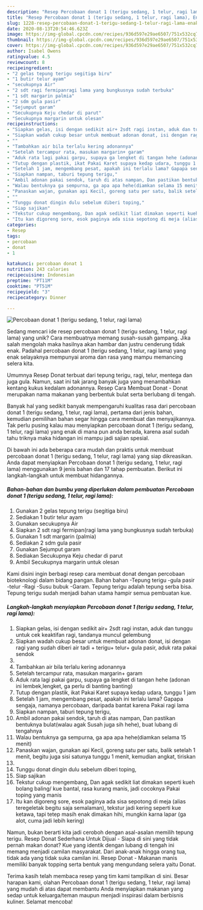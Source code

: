 ```yaml
---
description: "Resep Percobaan donat 1 (terigu sedang, 1 telur, ragi lama), Enak Banget"
title: "Resep Percobaan donat 1 (terigu sedang, 1 telur, ragi lama), Enak Banget"
slug: 1228-resep-percobaan-donat-1-terigu-sedang-1-telur-ragi-lama-enak-banget
date: 2020-08-13T20:54:46.623Z
image: https://img-global.cpcdn.com/recipes/936d597e29ae6507/751x532cq70/percobaan-donat-1-terigu-sedang-1-telur-ragi-lama-foto-resep-utama.jpg
thumbnail: https://img-global.cpcdn.com/recipes/936d597e29ae6507/751x532cq70/percobaan-donat-1-terigu-sedang-1-telur-ragi-lama-foto-resep-utama.jpg
cover: https://img-global.cpcdn.com/recipes/936d597e29ae6507/751x532cq70/percobaan-donat-1-terigu-sedang-1-telur-ragi-lama-foto-resep-utama.jpg
author: Isabel Owens
ratingvalue: 4.5
reviewcount: 8
recipeingredient:
- "2 gelas tepung terigu segitiga biru"
- "1 butir telur ayam"
- "secukupnya Air"
- "2 sdt ragi fermipanragi lama yang bungkusnya sudah terbuka"
- "1 sdt margarin palmia"
- "2 sdm gula pasir"
- "Sejumput garam"
- "Secukupnya Keju chedar di parut"
- "Secukupnya margarin untuk olesan"
recipeinstructions:
- "Siapkan gelas, isi dengan sedikit air+ 2sdt ragi instan, aduk dan tunggu untuk cek keaktifan ragi, tandanya muncul gelembung"
- "Siapkan wadah cukup besar untuk membuat adonan donat, isi dengan ragi yang sudah diberi air tadi + terigu+ telur+ gula pasir, aduk rata pakai sendok"
- ""
- "Tambahkan air bila terlalu kering adonannya"
- "Setelah tercampur rata, masukan margarin+ garam"
- "Aduk rata lagi pakai garpu, supaya ga lengket di tangan hehe (adonan ini lembek,lengket, ga perlu di banting banting)"
- "Tutup dengan plastik, ikat Pakai Karet supaya kedap udara, tunggu 1 jam"
- "Setelah 1 jam, mengembang pesat, apakah ini terlalu lama? Gapapa sengaja, namanya percobaan, daripada bantat karena Pakai ragi lama"
- "Siapkan nampan, taburi tepung terigu,"
- "Ambil adonan pakai sendok, taruh di atas nampan, Dan pastikan bentuknya bulat(walau agak Susah juga sih hehe), buat lubang di tengahnya"
- "Walau bentuknya ga sempurna, ga apa apa hehe(diamkan selama 15 menit)"
- "Panaskan wajan, gunakan api Kecil, goreng satu per satu, balik setelah 1 menit, begitu juga sisi satunya tunggu 1 menit, kemudian angkat, tiriskan"
- ""
- "Tunggu donat dingin dulu sebelum diberi toping,"
- "Siap sajikan"
- "Tekstur cukup mengembang, Dan agak sedikit liat dimakan seperti kueh bolang baling/ kue bantal, rasa kurang manis, jadi cocoknya Pakai toping yang manis"
- "Itu kan digoreng sore, esok paginya ada sisa sepotong di meja (alias teregeletak begitu saja semalaman), tekstur jadi kering seperti kue ketawa, tapi tetep masih enak dimakan hihi, mungkin karna lapar (ga alot, cuma jadi lebih kering)"
categories:
- Resep
tags:
- percobaan
- donat
- 1

katakunci: percobaan donat 1 
nutrition: 243 calories
recipecuisine: Indonesian
preptime: "PT11M"
cooktime: "PT51M"
recipeyield: "3"
recipecategory: Dinner

---
```



![Percobaan donat 1 (terigu sedang, 1 telur, ragi lama)](https://img-global.cpcdn.com/recipes/936d597e29ae6507/751x532cq70/percobaan-donat-1-terigu-sedang-1-telur-ragi-lama-foto-resep-utama.jpg)

Sedang mencari ide resep percobaan donat 1 (terigu sedang, 1 telur, ragi lama) yang unik? Cara membuatnya memang susah-susah gampang. Jika salah mengolah maka hasilnya akan hambar dan justru cenderung tidak enak. Padahal percobaan donat 1 (terigu sedang, 1 telur, ragi lama) yang enak selayaknya mempunyai aroma dan rasa yang mampu memancing selera kita.

Umumnya Resep Donat terbuat dari tepung terigu, ragi, telur, mentega dan juga gula. Namun, saat ini tak jarang banyak juga yang menambahkan kentang kukus kedalam adonannya. Resep Cara Membuat Donat - Donat merupakan nama makanan yang berbentuk bulat serta berlubang di tengah.

Banyak hal yang sedikit banyak mempengaruhi kualitas rasa dari percobaan donat 1 (terigu sedang, 1 telur, ragi lama), pertama dari jenis bahan, kemudian pemilihan bahan segar hingga cara membuat dan menyajikannya. Tak perlu pusing kalau mau menyiapkan percobaan donat 1 (terigu sedang, 1 telur, ragi lama) yang enak di mana pun anda berada, karena asal sudah tahu triknya maka hidangan ini mampu jadi sajian spesial.


Di bawah ini ada beberapa cara mudah dan praktis untuk membuat percobaan donat 1 (terigu sedang, 1 telur, ragi lama) yang siap dikreasikan. Anda dapat menyiapkan Percobaan donat 1 (terigu sedang, 1 telur, ragi lama) menggunakan 9 jenis bahan dan 17 tahap pembuatan. Berikut ini langkah-langkah untuk membuat hidangannya.

<!--inarticleads1-->

##### Bahan-bahan dan bumbu yang diperlukan dalam pembuatan Percobaan donat 1 (terigu sedang, 1 telur, ragi lama):

1. Gunakan 2 gelas tepung terigu (segitiga biru)
1. Sediakan 1 butir telur ayam
1. Gunakan secukupnya Air
1. Siapkan 2 sdt ragi fermipan(ragi lama yang bungkusnya sudah terbuka)
1. Gunakan 1 sdt margarin (palmia)
1. Sediakan 2 sdm gula pasir
1. Gunakan Sejumput garam
1. Sediakan Secukupnya Keju chedar di parut
1. Ambil Secukupnya margarin untuk olesan


Kami disini ingin berbagi resep cara membuat donat dengan percobaan bioteknologi dalam bidang pangan. Bahan bahan -Tepung terigu -gula pasir -telur -Ragi -Susu bubuk -Garam. Tepung terigu adalah tepung serba bisa. Tepung terigu sudah menjadi bahan utama hampir semua pembuatan kue. 

<!--inarticleads2-->

##### Langkah-langkah menyiapkan Percobaan donat 1 (terigu sedang, 1 telur, ragi lama):

1. Siapkan gelas, isi dengan sedikit air+ 2sdt ragi instan, aduk dan tunggu untuk cek keaktifan ragi, tandanya muncul gelembung
1. Siapkan wadah cukup besar untuk membuat adonan donat, isi dengan ragi yang sudah diberi air tadi + terigu+ telur+ gula pasir, aduk rata pakai sendok
1. 
1. Tambahkan air bila terlalu kering adonannya
1. Setelah tercampur rata, masukan margarin+ garam
1. Aduk rata lagi pakai garpu, supaya ga lengket di tangan hehe (adonan ini lembek,lengket, ga perlu di banting banting)
1. Tutup dengan plastik, ikat Pakai Karet supaya kedap udara, tunggu 1 jam
1. Setelah 1 jam, mengembang pesat, apakah ini terlalu lama? Gapapa sengaja, namanya percobaan, daripada bantat karena Pakai ragi lama
1. Siapkan nampan, taburi tepung terigu,
1. Ambil adonan pakai sendok, taruh di atas nampan, Dan pastikan bentuknya bulat(walau agak Susah juga sih hehe), buat lubang di tengahnya
1. Walau bentuknya ga sempurna, ga apa apa hehe(diamkan selama 15 menit)
1. Panaskan wajan, gunakan api Kecil, goreng satu per satu, balik setelah 1 menit, begitu juga sisi satunya tunggu 1 menit, kemudian angkat, tiriskan
1. 
1. Tunggu donat dingin dulu sebelum diberi toping,
1. Siap sajikan
1. Tekstur cukup mengembang, Dan agak sedikit liat dimakan seperti kueh bolang baling/ kue bantal, rasa kurang manis, jadi cocoknya Pakai toping yang manis
1. Itu kan digoreng sore, esok paginya ada sisa sepotong di meja (alias teregeletak begitu saja semalaman), tekstur jadi kering seperti kue ketawa, tapi tetep masih enak dimakan hihi, mungkin karna lapar (ga alot, cuma jadi lebih kering)


Namun, bukan berarti kita jadi ceroboh dengan asal-asalan memilih tepung terigu. Resep Donat Sederhana Untuk Dijual - Siapa di sini yang tidak pernah makan donat? Kue yang identik dengan lubang di tengah ini memang menjadi camilan masyarakat. Dari anak-anak hingga orang tua, tidak ada yang tidak suka camilan ini. Resep Donat - Makanan manis memiliki banyak topping serta bentuk yang mengundang selera yaitu Donat. 

Terima kasih telah membaca resep yang tim kami tampilkan di sini. Besar harapan kami, olahan Percobaan donat 1 (terigu sedang, 1 telur, ragi lama) yang mudah di atas dapat membantu Anda menyiapkan makanan yang sedap untuk keluarga/teman maupun menjadi inspirasi dalam berbisnis kuliner. Selamat mencoba!
